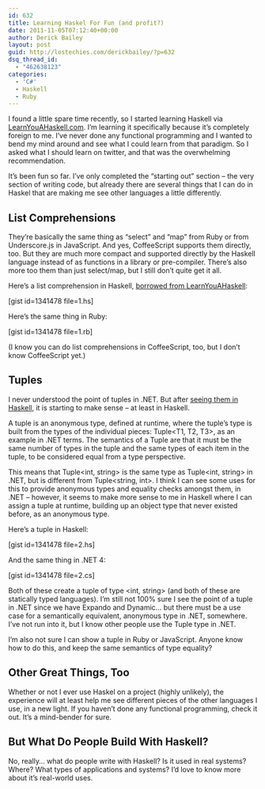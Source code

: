 ```yaml
---
id: 632
title: Learning Haskel For Fun (and profit?)
date: 2011-11-05T07:12:40+00:00
author: Derick Bailey
layout: post
guid: http://lostechies.com/derickbailey/?p=632
dsq_thread_id:
  - "462638123"
categories:
  - 'C#'
  - Haskell
  - Ruby
---
```

I found a little spare time recently, so I started learning Haskell via [LearnYouAHaskell.com](http://learnyouahaskell.com/). I&#8217;m learning it specifically because it&#8217;s completely foreign to me. I&#8217;ve never done any functional programming and I wanted to bend my mind around and see what I could learn from that paradigm. So I asked what I should learn on twitter, and that was the overwhelming recommendation.

It&#8217;s been fun so far. I&#8217;ve only completed the &#8220;starting out&#8221; section &#8211; the very section of writing code, but already there are several things that I can do in Haskel that are making me see other languages a little differently.

## List Comprehensions

They&#8217;re basically the same thing as &#8220;select&#8221; and &#8220;map&#8221; from Ruby or from Underscore.js in JavaScript. And yes, CoffeeScript supports them directly, too. But they are much more compact and supported directly by the Haskell language instead of as functions in a library or pre-compiler. There&#8217;s also more too them than just select/map, but I still don&#8217;t quite get it all.

Here&#8217;s a list comprehension in Haskell, [borrowed from LearnYouAHaskell](http://learnyouahaskell.com/starting-out#im-a-list-comprehension):

[gist id=1341478 file=1.hs]

Here&#8217;s the same thing in Ruby:

[gist id=1341478 file=1.rb]

(I know you can do list comprehensions in CoffeeScript, too, but I don&#8217;t know CoffeeScript yet.)

## Tuples

I never understood the point of tuples in .NET. But after [seeing them in Haskell](http://learnyouahaskell.com/starting-out#tuples), it is starting to make sense &#8211; at least in Haskell.

A tuple is an anonymous type, defined at runtime, where the tuple&#8217;s type is built from the types of the individual pieces: Tuple<T1, T2, T3>, as an example in .NET terms. The semantics of a Tuple are that it must be the same number of types in the tuple and the same types of each item in the tuple, to be considered equal from a type perspective.

This means that Tuple<int, string> is the same type as Tuple<int, string> in .NET, but is different from Tuple<string, int>. I think I can see some uses for this to provide anonymous types and equality checks amongst them, in .NET &#8211; however, it seems to make more sense to me in Haskell where I can assign a tuple at runtime, building up an object type that never existed before, as an anonymous type.

Here&#8217;s a tuple in Haskell:

[gist id=1341478 file=2.hs]

And the same thing in .NET 4:

[gist id=1341478 file=2.cs]

Both of these create a tuple of type <int, string> (and both of these are statically typed languages). I&#8217;m still not 100% sure I see the point of a tuple in .NET since we have Expando and Dynamic… but there must be a use case for a semantically equivalent, anonymous type in .NET, somewhere. I&#8217;ve not run into it, but I know other people use the Tuple type in .NET.

I&#8217;m also not sure I can show a tuple in Ruby or JavaScript. Anyone know how to do this, and keep the same semantics of type equality?

## Other Great Things, Too

Whether or not I ever use Haskel on a project (highly unlikely), the experience will at least help me see different pieces of the other languages I use, in a new light. If you haven&#8217;t done any functional programming, check it out. It&#8217;s a mind-bender for sure.

## But What Do People Build With Haskell?

No, really… what do people write with Haskell? Is it used in real systems? Where? What types of applications and systems? I&#8217;d love to know more about it&#8217;s real-world uses.